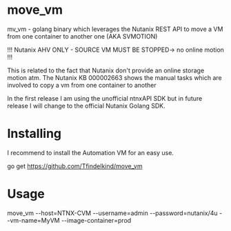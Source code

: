 # move_vm

mv_vm - golang binary which leverages the Nutanix REST API to move a VM from one container to another one (AKA SVMOTION)

!!! Nutanix AHV ONLY - SOURCE VM MUST BE STOPPED-> no online motion !!! 

This is related to the fact that Nutanix don't provide an online storage motion atm. 
The Nutanix KB 000002663 shows the manual tasks which are involved to copy a vm from one container to another

In the first release I am using the unofficial ntnxAPI SDK but in future release I will change to the official Nutanix Golang SDK.

# Installing

I recommend to install the Automation VM for an easy use. 

go get https://github.com/Tfindelkind/move_vm

# Usage

move_vm --host=NTNX-CVM --username=admin --password=nutanix/4u --vm-name=MyVM --image-container=prod

